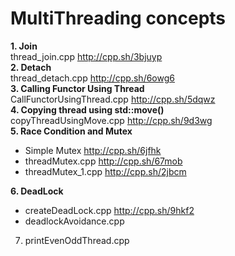 # MultiThreading concepts

**1. Join** <br />
thread_join.cpp                      http://cpp.sh/3bjuyp <br />
**2. Detach** <br />
thread_detach.cpp                    http://cpp.sh/6owg6 <br />
**3. Calling Functor Using Thread** <br />
CallFunctorUsingThread.cpp           http://cpp.sh/5dqwz <br />
**4. Copying thread using std::move()** <br />
copyThreadUsingMove.cpp              http://cpp.sh/9d3wg <br />
**5. Race Condition and Mutex** <br />
*  Simple Mutex                      http://cpp.sh/6jfhk <br />
*  threadMutex.cpp                  http://cpp.sh/67mob <br />
*  threadMutex_1.cpp                 http://cpp.sh/2jbcm <br />

**6. DeadLock** <br />
* createDeadLock.cpp                http://cpp.sh/9hkf2 <br />
* deadlockAvoidance.cpp                <br />

7. printEvenOddThread.cpp <br />
